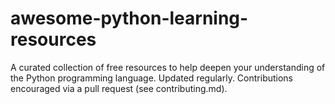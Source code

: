 # awesome-python-learning-resources
A curated collection of free resources to help deepen your understanding of the Python programming language. Updated regularly. Contributions encouraged via a pull request (see contributing.md).

